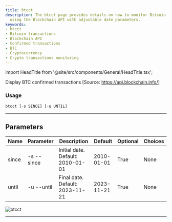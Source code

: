 ```yaml
---
title: btcct
description: The btcct page provides details on how to monitor Bitcoin confirmed transactions
  using the Blockchain API with adjustable date parameters.
keywords:
- btcct
- Bitcoin transactions
- Blockchain API
- Confirmed transactions
- BTC
- Cryptocurrency
- Crypto transactions monitoring
---
```


import HeadTitle from '@site/src/components/General/HeadTitle.tsx';

<HeadTitle title="crypto /onchain/btcct - Reference | OpenBB Terminal Docs" />

Display BTC confirmed transactions [Source: https://api.blockchain.info/]

### Usage

```python wordwrap
btcct [-s SINCE] [-u UNTIL]
```

---

## Parameters

| Name | Parameter | Description | Default | Optional | Choices |
| ---- | --------- | ----------- | ------- | -------- | ------- |
| since | -s  --since | Initial date. Default: 2010-01-01 | 2010-01-01 | True | None |
| until | -u  --until | Final date. Default: 2023-11-21 | 2023-11-21 | True | None |

![btcct](https://user-images.githubusercontent.com/46355364/154067586-d80059e8-cf7b-475a-990b-cf2aec7bc646.png)

---
